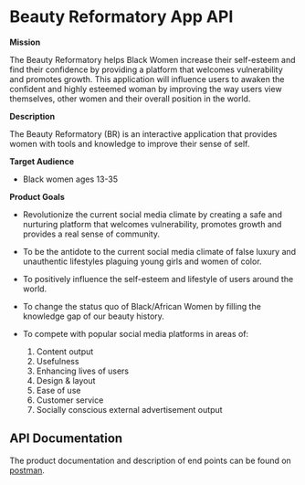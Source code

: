 # **Beauty Reformatory App API**

**Mission**

The Beauty Reformatory helps Black Women increase their self-esteem and find their
confidence by providing a platform that welcomes vulnerability and promotes growth. This application
will influence users to awaken the confident and highly esteemed woman by improving the way users
view themselves, other women and their overall position in the world.

**Description**

The Beauty Reformatory (BR) is an interactive application that provides women
with tools and knowledge to improve their sense of self.

**Target Audience**

* Black women ages 13-35

**Product Goals**

* Revolutionize the current social media climate by creating a safe and
nurturing platform that welcomes vulnerability, promotes growth and
provides a real sense of community.
* To be the antidote to the current social media climate of false luxury and
unauthentic lifestyles plaguing young girls and women of color.
* To positively influence the self-esteem and lifestyle of users around the
world.
* To change the status quo of Black/African Women by filling the knowledge
gap of our beauty history.
* To compete with popular social media platforms in areas of:
    
    1. Content output
    2. Usefulness
    3. Enhancing lives of users
    4. Design & layout
    5. Ease of use
    6. Customer service
    7. Socially conscious external advertisement output

## **API Documentation**

The product documentation and description of end points can be found on [postman](https://documenter.getpostman.com/view/5840847/SW7aZUDc).
